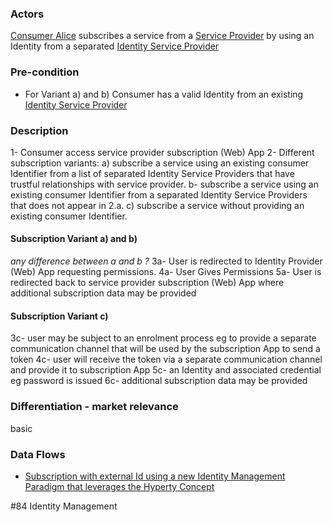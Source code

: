 ### Actors

[Consumer Alice](https://github.com/reTHINK-project/use-cases/blob/master/docs/D1.1/business-models/business-roles.md#service-consumer) subscribes a service from a [Service Provider](https://github.com/reTHINK-project/use-cases/blob/master/docs/D1.1/business-models/business-roles.md#service-provider) by using an Identity from a separated [Identity Service Provider](https://github.com/reTHINK-project/use-cases/blob/master/docs/D1.1/business-models/business-roles.md#identity-service-provider)
### Pre-condition
- For Variant a) and b) Consumer has a valid Identity from an existing [Identity Service Provider](https://github.com/reTHINK-project/use-cases/blob/master/docs/D1.1/business-models/business-roles.md#identity-service-provider)
### Description

1- Consumer  access service provider subscription (Web) App
2- Different subscription variants:
 a) subscribe a service using an existing consumer Identifier from a list of separated Identity Service Providers that have trustful relationships with service provider.
 b- subscribe a service using an existing consumer Identifier from a separated Identity Service Providers that does not appear in 2.a.
 c) subscribe a service without providing an existing consumer Identifier.
#### Subscription Variant a) and b)

_any difference between a and b ?_
3a- User is redirected to Identity Provider (Web) App requesting permissions.
4a- User Gives Permissions
5a- User is redirected back to service provider subscription (Web) App where additional subscription data may be provided
#### Subscription Variant c)

3c- user may be subject to an enrolment process eg to provide a separate communication channel that will be used by the subscription App to send a token
4c- user will receive the token via a separate communication channel and provide it to subscription App
5c-  an Identity and associated credential eg password is issued 
6c- additional subscription data may be provided
### Differentiation - market relevance

basic
### Data Flows
- [Subscription with external Id using a new Identity Management Paradigm that leverages the Hyperty Concept](https://github.com/reTHINK-project/architecture/blob/master/docs/dynamic-view/registration%20and%20login/UC4_Registration_with_external_id.md)

#84 Identity Management
